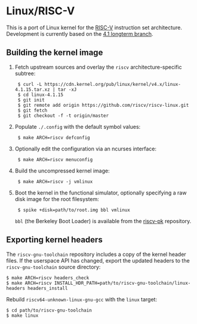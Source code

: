 Linux/RISC-V
================================================================================

This is a port of Linux kernel for the [RISC-V](http://riscv.org/)
instruction set architecture.
Development is currently based on the [4.1 longterm branch](
https://git.kernel.org/cgit/linux/kernel/git/stable/linux-stable.git/log/?h=linux-4.1.y).

Building the kernel image
--------------------------------------------------------------------------------

1. Fetch upstream sources and overlay the `riscv` architecture-specific
   subtree:

        $ curl -L https://cdn.kernel.org/pub/linux/kernel/v4.x/linux-4.1.15.tar.xz | tar -xJ
        $ cd linux-4.1.15
        $ git init
        $ git remote add origin https://github.com/riscv/riscv-linux.git
        $ git fetch
        $ git checkout -f -t origin/master

1. Populate `./.config` with the default symbol values:

        $ make ARCH=riscv defconfig

1. Optionally edit the configuration via an ncurses interface:

        $ make ARCH=riscv menuconfig

1. Build the uncompressed kernel image:

        $ make ARCH=riscv -j vmlinux

1. Boot the kernel in the functional simulator, optionally specifying a
   raw disk image for the root filesystem:

        $ spike +disk=path/to/root.img bbl vmlinux

   `bbl` (the Berkeley Boot Loader) is available from the
   [riscv-pk](https://github.com/riscv/riscv-pk) repository.

Exporting kernel headers
--------------------------------------------------------------------------------

The `riscv-gnu-toolchain` repository includes a copy of the kernel header files.
If the userspace API has changed, export the updated headers to the
`riscv-gnu-toolchain` source directory:

    $ make ARCH=riscv headers_check
    $ make ARCH=riscv INSTALL_HDR_PATH=path/to/riscv-gnu-toolchain/linux-headers headers_install

Rebuild `riscv64-unknown-linux-gnu-gcc` with the `linux` target:

    $ cd path/to/riscv-gnu-toolchain
    $ make linux


